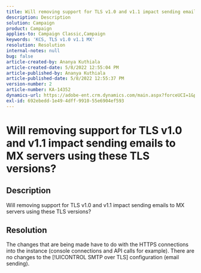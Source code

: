 ```yaml
---
title: Will removing support for TLS v1.0 and v1.1 impact sending emails to MX servers using these TLS versions?
description: Description
solution: Campaign
product: Campaign
applies-to: Campaign Classic,Campaign
keywords: 'KCS, TLS v1.0 v1.1 MX'
resolution: Resolution
internal-notes: null
bug: false
article-created-by: Ananya Kuthiala
article-created-date: 5/8/2022 12:55:04 PM
article-published-by: Ananya Kuthiala
article-published-date: 5/8/2022 12:55:37 PM
version-number: 2
article-number: KA-14352
dynamics-url: https://adobe-ent.crm.dynamics.com/main.aspx?forceUCI=1&pagetype=entityrecord&etn=knowledgearticle&id=7703cd11-cece-ec11-a7b5-0022480a8e40
exl-id: 692ebedd-1e49-4dff-9910-55e6904ef593
---
```

# Will removing support for TLS v1.0 and v1.1 impact sending emails to MX servers using these TLS versions?

## Description


Will removing support for TLS v1.0 and v1.1 impact sending emails to MX servers using these TLS versions?


## Resolution


The changes that are being made have to do with the HTTPS connections into the instance (console connections and API calls for example). There are no changes to the [!UICONTROL SMTP over TLS] configuration (email sending).
